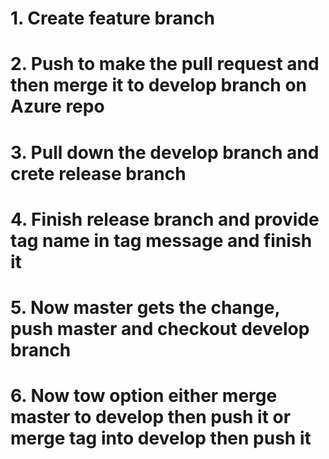 # 1. Create feature branch
# 2. Push to make the pull request and then merge it to develop branch on Azure repo
# 3. Pull down the develop branch and crete release branch
# 4. Finish release branch and provide tag name in tag message and finish it
# 5. Now master gets the change, push master and checkout develop branch
# 6. Now tow option either merge master to develop then push it or merge tag into develop then push it